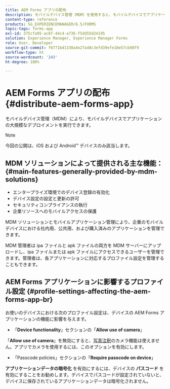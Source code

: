 ```yaml
---
title: AEM Forms アプリの配布
description: モバイルデバイス管理（MDM）を使用すると、モバイルデバイスでアプリケーションの大規模なデプロイメントを実行できます。
content-type: reference
products: SG_EXPERIENCEMANAGER/6.5/FORMS
topic-tags: forms-app
exl-id: 375cfa95-ac6f-44c4-a736-f5dd55d24195
solution: Experience Manager, Experience Manager Forms
role: User, Developer
source-git-commit: f6771bd1338a4e27a48c3efd39efe18e57cb98f9
workflow-type: ht
source-wordcount: '243'
ht-degree: 100%

---
```


# AEM Forms アプリの配布 {#distribute-aem-forms-app}

モバイルデバイス管理（MDM）により、モバイルデバイスでアプリケーションの大規模なデプロイメントを実行できます。

>[!NOTE]
>
>今回の公開は、iOS および Android™ デバイスのみ該当します。

## MDM ソリューションによって提供される主な機能： {#main-features-generally-provided-by-mdm-solutions}

* エンタープライズ環境でのデバイス登録の有効化
* デバイス設定の設定と更新の許可
* セキュリティコンプライアンスの執行
* 企業リソースへのモバイルアクセスの保護

MDM ソリューションとモバイルアプリケーション管理により、企業のモバイルデバイスにおける社内用、公共用、および購入済みのアプリケーションを管理できます。

MDM 管理者は ipa ファイルと apk ファイルの両方を MDM サーバーにアップロードし、ipa ファイルまたは apk ファイルにアクセスできるユーザーを管理できます。管理者は、各アプリケーションに対応するプロファイル設定を管理することもできます。

## AEM Forms アプリケーションに影響するプロファイル設定 {#profile-settings-affecting-the-aem-forms-app-br}

お使いのデバイスにおける次のプロファイル設定は、デバイスの AEM Forms アプリケーションの機能に影響を与えます。

* 「**Device functionality**」セクションの「**Allow use of camera**」

「**Allow use of camera**」を無効にすると、[写真注釈](/help/forms/using/add-attachments.md)のカメラ機能は使えません。アプリでカメラを使用するには、このオプションを有効にします。

* 「Passcode policies」セクションの「**Require passcode on device**」

**アプリケーションデータの暗号化** を有効にするには、デバイスの **パスコード** を有効にすることをお勧めします。デバイスでパスコードが設定されていないと、デバイスに保存されているアプリケーションデータは暗号化されません。
